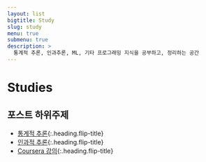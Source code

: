 ```yaml
---
layout: list
bigtitle: Study
slug: study
menu: true
submenu: true
description: >
  통계적 추론, 인과추론, ML, 기타 프로그래밍 지식을 공부하고, 정리하는 공간
---
```


# Studies

## 포스트 하위주제

* [통계적 추론]{:.heading.flip-title}
* [인과적 추론]{:.heading.flip-title}
* [Coursera 강의]{:.heading.flip-title}

<!-- 여기서 서브카테고리.md 태그("/tag/")랑 [내가 노출하고 싶은 이름] 매칭하면, 간편하게 노출 카테고리 이름을 바꿀 수 있음 -->
<!-- 그러나, 그 서브카테고리 클릭하면 슬래시 안에 쓴 이름으로 바뀌는 오류남 ㅠ -->
[통계적 추론]: /통계적-추론/
[인과적 추론]: /인과적-추론/
[Coursera 강의]: /Coursera-강의/